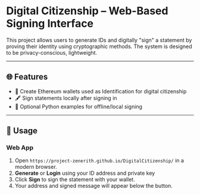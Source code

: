 # Digital Citizenship – Web-Based Signing Interface

This project allows users to generate IDs and digitally "sign" a statement by proving their identity using cryptographic methods. The system is designed to be privacy-conscious, lightweight.

---

## 🌐 Features

- 🔏 Create Ethereum wallets used as Identification for digital citizenship
- 🖋️ Sign statements locally after signing in
- 🐍 Optional Python examples for offline/local signing

---

## 🚀 Usage

### Web App

1. Open `https://project-zenerith.github.io/DigitalCitizenship/` in a modern browser.
2. **Generate** or **Login** using your ID address and private key
3. Click **Sign** to sign the statement with your wallet.
4. Your address and signed message will appear below the button.
